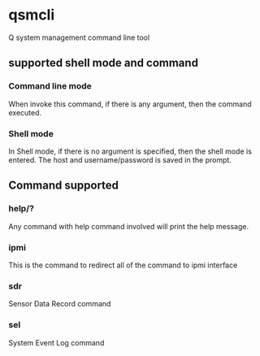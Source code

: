 # qsmcli
Q system management command line tool

## supported shell mode and command
### Command line mode
When invoke this command, if there is any argument, then the command executed.

### Shell mode
In Shell mode, if there is no argument is specified, then the shell mode is entered.
The host and username/password is saved in the prompt.

## Command supported
### help/?
Any command with help command involved will print the help message.

### ipmi
This is the command to redirect all of the command to ipmi interface
### sdr
Sensor Data Record command
### sel
System Event Log command
